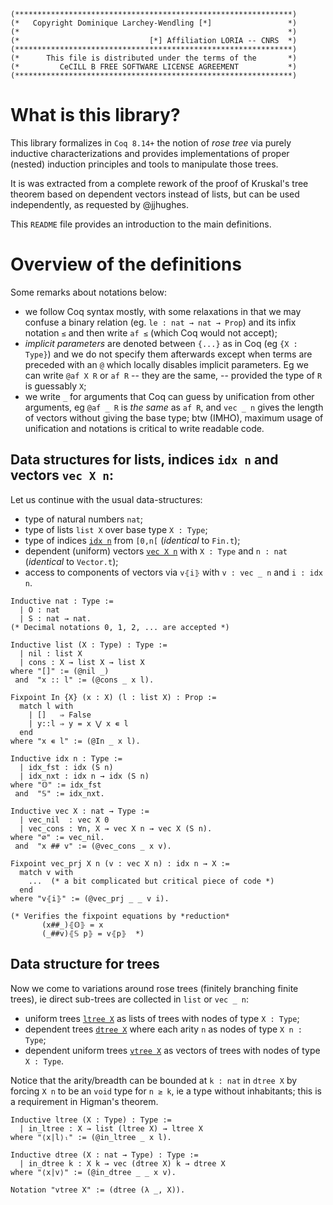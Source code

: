 ```
(**************************************************************)
(*   Copyright Dominique Larchey-Wendling [*]                 *)
(*                                                            *)
(*                             [*] Affiliation LORIA -- CNRS  *)
(**************************************************************)
(*      This file is distributed under the terms of the       *)
(*         CeCILL B FREE SOFTWARE LICENSE AGREEMENT           *)
(**************************************************************)
```
[comment]: # ( ∀ → ∃ ⋀ ⋁ ⇒ )

# What is this library?

This library formalizes in `Coq 8.14+` the notion of _rose tree_
via purely inductive characterizations and provides implementations of
proper (nested) induction principles and tools to manipulate those
trees. 

It is was extracted from a complete rework of the proof of Kruskal's
tree theorem based on dependent vectors instead of lists, but can be
used independently, as requested by @jjhughes.

This `README` file provides an introduction to the main definitions.

# Overview of the definitions 

Some remarks about notations below:

* we follow Coq syntax mostly, with some relaxations in that
  we may confuse a binary relation (eg. `le : nat → nat → Prop`) and its 
  infix notation `≤` and then write `af ≤` (which Coq would not accept);
* _implicit parameters_ are denoted between `{...}` as in Coq (eg `{X : Type}`)
  and we do not specify them afterwards except when terms are preceded 
  with an `@` which locally disables implicit parameters. Eg we can write
  `@af X R` or `af R` -- they are the same, -- provided the type of `R` is 
  guessably `X`;
* we write `_` for arguments that Coq can guess by unification from
  other arguments, eg `@af _ R` is _the same_ as `af R`, and
  `vec _ n` gives the length of vectors without giving the base type;
  btw (IMHO), maximum usage of unification and notations is critical 
  to write readable code.

## Data structures for lists, indices `idx n` and vectors `vec X n`:

Let us continue with the usual data-structures:

* type of natural numbers `nat`;
* type of lists `list X` over base type `X : Type`;
* type of indices [`idx n`](theories/vec/idx.v) from `[0,n[` (_identical_ to `Fin.t`); 
* dependent (uniform) vectors [`vec X n`](theories/vec/vec.v) with `X : Type` and `n : nat` (_identical_ to `Vector.t`);
* access to components of vectors via `v⦃i⦄` with `v : vec _ n` and `i : idx n`.

```
Inductive nat : Type :=
  | O : nat
  | S : nat → nat.
(* Decimal notations 0, 1, 2, ... are accepted *)

Inductive list (X : Type) : Type :=
  | nil : list X
  | cons : X → list X → list X
where "[]" := (@nil _)
 and  "x :: l" := (@cons _ x l).

Fixpoint In {X} (x : X) (l : list X) : Prop :=
  match l with
    | []   ⇒ False
    | y::l ⇒ y = x ⋁ x ∊ l
  end
where "x ∊ l" := (@In _ x l). 

Inductive idx n : Type :=
  | idx_fst : idx (S n)
  | idx_nxt : idx n → idx (S n)
where "𝕆" := idx_fst
 and  "𝕊" := idx_nxt.

Inductive vec X : nat → Type :=
  | vec_nil  : vec X 0
  | vec_cons : ∀n, X → vec X n → vec X (S n).
where "∅" := vec_nil.
 and  "x ## v" := (@vec_cons _ x v).

Fixpoint vec_prj X n (v : vec X n) : idx n → X := 
  match v with 
    ...  (* a bit complicated but critical piece of code *)
  end
where "v⦃i⦄" := (@vec_prj _ _ v i).

(* Verifies the fixpoint equations by *reduction*
       (x##_)⦃𝕆⦄ = x
       (_##v)⦃𝕊 p⦄ = v⦃p⦄  *)
```

## Data structure for trees

Now we come to variations around rose trees (finitely branching finite trees), 
ie direct sub-trees are collected in `list` or `vec _ n`:

* uniform trees [`ltree X`](theories/tree/ltree.v) as lists of trees with nodes of type `X : Type`;
* dependent trees [`dtree X`](theories/tree/dtree.v) where each arity `n` as nodes of type `X n : Type`;
* dependent uniform trees [`vtree X`](theories/tree/vtree.v) as vectors of trees with nodes of type `X : Type`.

Notice that the arity/breadth can be bounded at `k : nat` in `dtree X` by forcing `X n` to be an
`void` type for `n ≥ k`, ie a type without inhabitants; this is a requirement in Higman's theorem.

```
Inductive ltree (X : Type) : Type :=
  | in_ltree : X → list (ltree X) → ltree X
where "⟨x|l⟩ₗ" := (@in_ltree _ x l).

Inductive dtree (X : nat → Type) : Type :=
  | in_dtree k : X k → vec (dtree X) k → dtree X
where "⟨x|v⟩" := (@in_dtree _ _ x v).

Notation "vtree X" := (dtree (λ _, X)).
```

